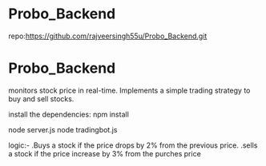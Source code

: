 ﻿# Probo_Backend
repo:https://github.com/rajveersingh55u/Probo_Backend.git
 # Probo_Backend

monitors stock price in real-time.
Implements a simple trading strategy to buy and sell stocks.


install the dependencies:
npm install

node server.js
node tradingbot.js

logic:-
.Buys a stock if the price drops by 2% from the previous price.
.sells a stock if the price increase by 3% from the purches price

